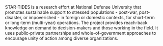 STAR-TIDES is a research effort at National Defense University that promotes sustainable support to stressed populations - post-war, post-disaster, or impoverished - in foreign or domestic contexts, for short-term or long-term (multi-year) operations. The project provides reach-back knowledge on demand to decision-makers and those working in the field. It uses public-private partnerships and whole-of-government approaches to encourage unity of action among diverse organizations.